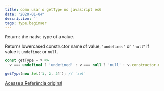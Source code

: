 ```yaml
---
title: como usar o getType no javascript es6
date: "2020-01-04"
description: ''
tags: type,beginner
---
```


Returns the native type of a value.

Returns lowercased constructor name of value, `"undefined"` or `"null"` if value is `undefined` or `null`.

```js
const getType = v =>
  v === undefined ? 'undefined' : v === null ? 'null' : v.constructor.name.toLowerCase();
```

```js
getType(new Set([1, 2, 3])); // 'set'
```


[Acesse a Referência original](http://github.com/30-seconds/)
